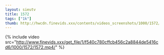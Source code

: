 ```yaml
--- 
layout: sieutv
title: 1572
tags: ["1k"]
thumb: http://hwcdn.finevids.xxx/contents/videos_screenshots/1000/1572/preview.mp4.jpg
---
```

{% include video src="http://www.finevids.xxx/get_file/1/f540c780cffcb456c2a8844de5416cd6/1000/1572/1572.mp4/" %} 
